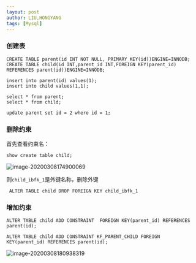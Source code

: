 ```yaml
---
layout: post
author: LIU,HONGYANG
tags: [Mysql]
---
```




### 创建表

```mysql
CREATE TABLE parent(id INT NOT NULL, PRIMARY KEY(id))ENGINE=INNODB;
CREATE TABLE child(id INT,parent_id INT,FOREIGN KEY(parent_id) REFERENCES parent(id))ENGINE=INNODB;
 
insert into parent(id) values(1);
insert into child values(1,1);

select * from parent;
select * from child;

update parent set id = 2 where id = 1;
```



### 删除约束



首先查看约束名：

```mysql
show create table child;
```

![image-20200308174900069](https://tva1.sinaimg.cn/large/00831rSTgy1gcmnzlgd7fj30vm07waax.jpg)



则`child_ibfk_1`是外键名称，删除外键

```mysql
 ALTER TABLE child DROP FOREIGN KEY child_ibfk_1
```



### 增加约束



```mysql
ALTER TABLE child ADD CONSTRAINT  FOREIGN KEY(parent_id) REFERENCES parent(id);

ALTER TABLE child ADD CONSTRAINT KF_PARENT_CHILD FOREIGN KEY(parent_id) REFERENCES parent(id);
```



![image-20200308180938319](https://tva1.sinaimg.cn/large/00831rSTgy1gcmol2klwrj30vk080q3u.jpg)